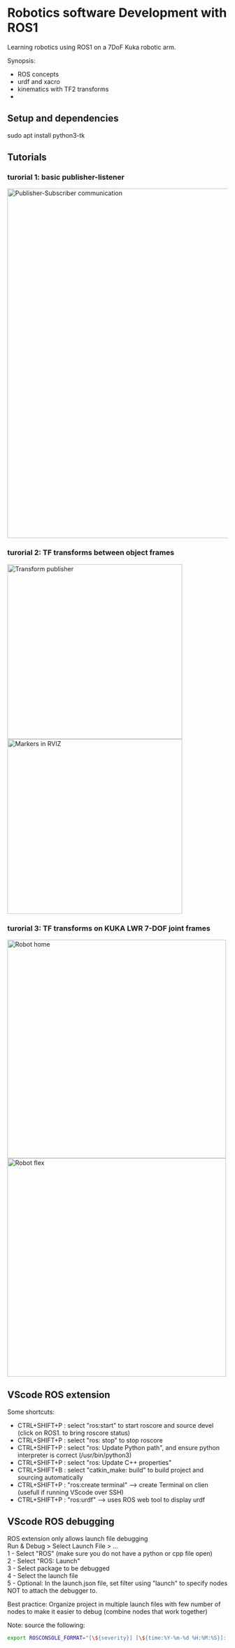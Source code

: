 # Robotics software Development with ROS1
Learning robotics using ROS1 on a 7DoF Kuka robotic arm.

Synopsis:
- ROS concepts
- urdf and xacro
- kinematics  with TF2 transforms
- 

## Setup and dependencies
sudo apt install python3-tk


## Tutorials

### turorial 1: basic publisher-listener

<img src="_images/01_pub-sub.png" alt="Publisher-Subscriber communication" width="800">

### turorial 2: TF transforms between object frames

<img src="_images/02_markers.png" alt="Transform publisher" width="400">
<img src="_images/02_rviz.png" alt="Markers in RVIZ" width="400">


### turorial 3: TF transforms on KUKA LWR 7-DOF joint frames

<img src="_images/03_kuka_home.png" alt="Robot home" height="500">
<img src="_images/03_kuka_max.png" alt="Robot flex" height="500">


## VScode ROS extension

Some shortcuts:
- CTRL+SHIFT+P : select "ros:start" to start roscore and source devel (click on ROS1.<distrib> to bring roscore status)  
- CTRL+SHIFT+P : select "ros: stop" to stop roscore   
- CTRL+SHIFT+P : select "ros: Update Python path", and ensure python interpreter is correct (/usr/bin/python3)     
- CTRL+SHIFT+P : select "ros: Update C++ properties"   
- CTRL+SHIFT+B : select "catkin_make: build" to  build project and sourcing automatically  
- CTRL+SHIFT+P : "ros:create terminal" --> create Terminal on clien (usefull if running VScode over SSH)  
- CTRL+SHIFT+P : "ros:urdf" --> uses ROS web tool to display urdf  

## VScode ROS debugging

ROS extension only allows launch file debugging  
Run & Debug > Select Launch File > ...  
1 - Select "ROS" (make sure you do not have a python or cpp file open)  
2 - Select "ROS: Launch"  
3 - Select package to be debugged  
4 - Select the launch file  
5 - Optional: In the launch.json file, set filter using "launch" to specify nodes NOT to attach the debugger to.  

Best practice: Organize project in multiple launch files with few number of nodes to make it easier to debug (combine nodes that work together)  

Note: source the following:
```bash
export ROSCONSOLE_FORMAT="[\${severity}] [\${time:%Y-%m-%d %H:%M:%S}]: \${message}"
```

